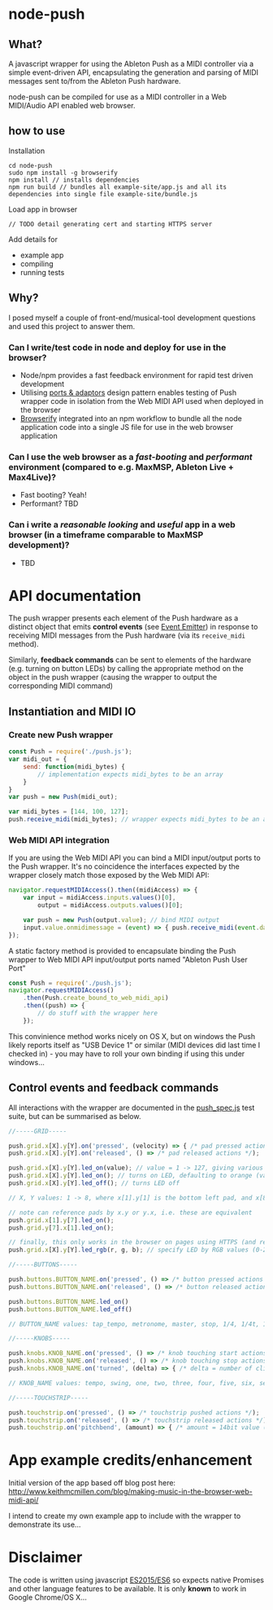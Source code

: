 # node-push

## What?

A javascript wrapper for using the Ableton Push as a MIDI controller via a simple event-driven API, encapsulating the generation and parsing of MIDI messages sent to/from the Ableton Push hardware.

node-push can be compiled for use as a MIDI controller in a Web MIDI/Audio API enabled web browser.

## how to use

Installation

    cd node-push
    sudo npm install -g browserify
    npm install // installs dependencies
    npm run build // bundles all example-site/app.js and all its dependencies into single file example-site/bundle.js

Load app in browser

    // TODO detail generating cert and starting HTTPS server

Add details for
- example app
- compiling
- running tests

## Why?

I posed myself a couple of front-end/musical-tool development questions and used this project to answer them.

### Can I write/test code in node and deploy for use in the browser?
- Node/npm provides a fast feedback environment for rapid test driven development
- Utilising [ports & adaptors](http://alistair.cockburn.us/Hexagonal+architecture) design pattern enables testing of Push wrapper code in isolation from the Web MIDI API used when deployed in the browser
- [Browserify](http://browserify.org/) integrated into an npm workflow to bundle all the node application code into a single JS file for use in the web browser application

### Can I use the web browser as a *fast-booting* and *performant* environment (compared to e.g. MaxMSP, Ableton Live + Max4Live)?
- Fast booting? Yeah! 
- Performant? TBD

### Can i write a *reasonable looking* and *useful* app in a web browser (in a timeframe comparable to MaxMSP development)?
- TBD

# API documentation

The push wrapper presents each element of the Push hardware as a distinct object that emits **control events** (see [Event Emitter](https://nodejs.org/api/events.html)) in response to receiving MIDI messages from the Push hardware (via its `receive_midi` method). 

Similarly, **feedback commands** can be sent to elements of the hardware (e.g. turning on button LEDs) by calling the appropriate method on the object in the push wrapper (causing the wrapper to output the corresponding MIDI command)

## Instantiation and MIDI IO

### Create new Push wrapper

```javascript
const Push = require('./push.js');
var midi_out = {
    send: function(midi_bytes) {
        // implementation expects midi_bytes to be an array
    }
}
var push = new Push(midi_out);

var midi_bytes = [144, 100, 127];
push.receive_midi(midi_bytes); // wrapper expects midi_bytes to be an array
```

### Web MIDI API integration
If you are using the Web MIDI API you can bind a MIDI input/output ports to the Push wrapper. It's no coincidence the interfaces expected by the wrapper closely match those exposed by the Web MIDI API:

```javascript
navigator.requestMIDIAccess().then((midiAccess) => {
    var input = midiAccess.inputs.values()[0],
        output = midiAccess.outputs.values()[0];

    var push = new Push(output.value); // bind MIDI output
    input.value.onmidimessage = (event) => { push.receive_midi(event.data) }; // bind MIDI input
});
```

A static factory method is provided to encapsulate binding the Push wrapper to Web MIDI API input/output ports named "Ableton Push User Port"

```javascript
const Push = require('./push.js');
navigator.requestMIDIAccess()
    .then(Push.create_bound_to_web_midi_api)
    .then((push) => {
        // do stuff with the wrapper here    
    });
```

This convinience method works nicely on OS X, but on windows the Push likely reports itself as "USB Device 1" or similar (MIDI devices did last time I checked in) - you may have to roll your own binding if using this under windows...

## Control events and feedback commands

All interactions with the wrapper are documented in the [push_spec.js](spec/push_spec.js) test suite, but can be summarised as below.

```javascript
//-----GRID-----

push.grid.x[X].y[Y].on('pressed', (velocity) => { /* pad pressed actions. velocity = 1 -> 127 */});
push.grid.x[X].y[Y].on('released', () => /* pad released actions */);

push.grid.x[X].y[Y].led_on(value); // value = 1 -> 127, giving various colours
push.grid.x[X].y[Y].led_on(); // turns on LED, defaulting to orange (value = 100)
push.grid.x[X].y[Y].led_off(); // turns LED off

// X, Y values: 1 -> 8, where x[1].y[1] is the bottom left pad, and x[8].y[8] is the top-right

// note can reference pads by x.y or y.x, i.e. these are equivalent
push.grid.x[1].y[7].led_on();
push.grid.y[7].x[1].led_on();

// finally, this only works in the browser on pages using HTTPS (and requires MIDI Access with sysex:true)
push.grid.x[X].y[Y].led_rgb(r, g, b); // specify LED by RGB values (0-255)

//-----BUTTONS-----

push.buttons.BUTTON_NAME.on('pressed', () => /* button pressed actions */);
push.buttons.BUTTON_NAME.on('released', () => /* button released actions */);

push.buttons.BUTTON_NAME.led_on()
push.buttons.BUTTON_NAME.led_off()

// BUTTON_NAME values: tap_tempo, metronome, master, stop, 1/4, 1/4t, 1/8, 1/8t, 1/16, 1/16t, 1/32, 1/32t, left, right, up, down, select, shift, note, session, add_effect, add_track, octave_down, octave_up, repeat, accent, scales, user, mute, solo, step_in, step_out, play, rec, new, duplicate, automation, fixed_length, device, browse, track, clip, volume, pan_&_send, quantize, double, delete, undo

//-----KNOBS-----

push.knobs.KNOB_NAME.on('pressed', () => /* knob touching start actions */);
push.knobs.KNOB_NAME.on('released', () => /* knob touching stop actions */);
push.knobs.KNOB_NAME.on('turned', (delta) => { /* delta = number of clicks. positive = clockwise, negative = anti-clockwise */});

// KNOB_NAME values: tempo, swing, one, two, three, four, five, six, seven, eight, master

//-----TOUCHSTRIP-----

push.touchstrip.on('pressed', () => /* touchstrip pushed actions */);
push.touchstrip.on('released', () => /* touchstrip released actions */);
push.touchstrip.on('pitchbend', (amount) => { /* amount = 14bit value (0 -> 16383) */});
```

# App example credits/enhancement

Initial version of the app based off blog post here: http://www.keithmcmillen.com/blog/making-music-in-the-browser-web-midi-api/

I intend to create my own example app to include with the wrapper to demonstrate its use...

# Disclaimer

The code is written using javascript [ES2015/ES6](http://es6-features.org/) so expects native Promises and other language features to be available. It is only **known** to work in Google Chrome/OS X...